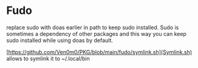 # Fudo

replace sudo with doas earlier in path to keep sudo installed. Sudo is sometimes a dependency of other packages and this way you can keep sudo installed while using doas by default. 

[https://github.com/Ven0m0/PKG/blob/main/fudo/symlink.sh](Symlink.sh) allows to symlink it to ~/.local/bin
